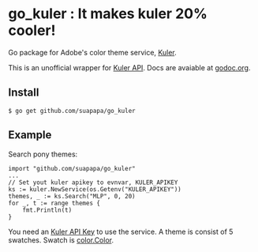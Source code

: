 # go_kuler : It makes kuler 20% cooler!

Go package for Adobe's color theme service, [Kuler][1].
 
This is an unofficial wrapper for [Kuler API][2].
Docs are avaiable at [godoc.org][3].

## Install

    $ go get github.com/suapapa/go_kuler

## Example

Search pony themes:

    import "github.com/suapapa/go_kuler"
    ...
    // Set yout kuler apikey to evnvar, KULER_APIKEY
    ks := kuler.NewService(os.Getenv("KULER_APIKEY"))
    themes, _ := ks.Search("MLP", 0, 20)
    for _, t := range themes {
        fmt.Println(t)
    }



You need an [Kuler API Key][4] to use the service.
A theme is consist of 5 swatches. Swatch is [color.Color][5]. 


[1]:http://kuler.adobe.com
[2]:https://learn.adobe.com/wiki/display/kulerdev/A.+Kuler+API+Documentation
[3]:http://godoc.org/github.com/suapapa/go_kuler
[4]:https://kuler.adobe.com/api/
[5]:http://godoc.org/image/color#Color
